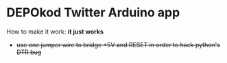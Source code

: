 # DEPOkod Twitter Arduino app

How to make it work:
**it just works**
- ~~use one jumper wire to bridge +5V and RESET in order to hack python's DTR bug~~
